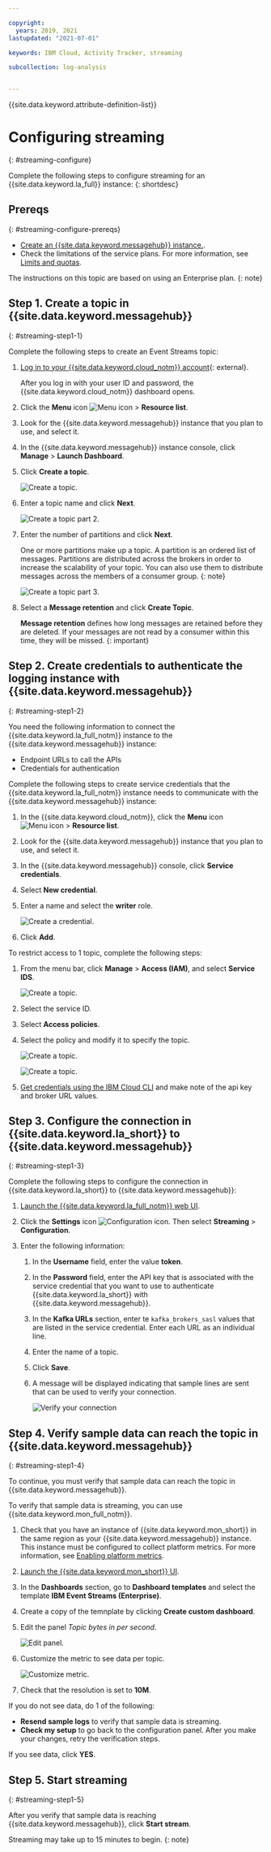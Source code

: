 ```yaml
---

copyright:
  years: 2019, 2021
lastupdated: "2021-07-01"

keywords: IBM Cloud, Activity Tracker, streaming

subcollection: log-analysis


---
```


{{site.data.keyword.attribute-definition-list}}

# Configuring streaming
{: #streaming-configure}

Complete the following steps to configure streaming for an {{site.data.keyword.la_full}} instance:
{: shortdesc}

## Prereqs
{: #streaming-configure-prereqs}

* [Create an {{site.data.keyword.messagehub}} instance.](/docs/EventStreams?topic=EventStreams-connecting#provision_instance).
* Check the limitations of the service plans. For more information, see [Limits and quotas](https://cloud.ibm.com/docs/EventStreams?topic=EventStreams-kafka_quotas).

The instructions on this topic are based on using an Enterprise plan.
{: note}

## Step 1. Create a topic in {{site.data.keyword.messagehub}}
{: #streaming-step1-1}

Complete the following steps to create an Event Streams topic:

1. [Log in to your {{site.data.keyword.cloud_notm}} account](https://cloud.ibm.com/login){: external}.

	After you log in with your user ID and password, the {{site.data.keyword.cloud_notm}} dashboard opens.

2. Click the **Menu** icon ![Menu icon](../icons/icon_hamburger.svg) &gt; **Resource list**. 

3. Look for the {{site.data.keyword.messagehub}} instance that you plan to use, and select it.

4. In the {{site.data.keyword.messagehub}} instance console, click **Manage** &gt; **Launch Dashboard**.

5. Click **Create a topic**. 

    ![Create a topic.](images/streaming-topic.png "Create a topic") 

6. Enter a topic name and click **Next**.

    ![Create a topic part 2.](images/streaming-topic-1.png "Create a topic part 2") 

7. Enter the number of partitions and click **Next**. 

    One or more partitions make up a topic. A partition is an ordered list of messages. Partitions are distributed across the brokers in order to increase the scalability of your topic. You can also use them to distribute messages across the members of a consumer group.
    {: note}

    ![Create a topic part 3.](images/streaming-topic-2.png "Create a topic part 3") 

8.  Select a **Message retention** and click **Create Topic**.

    **Message retention** defines how long messages are retained before they are deleted. If your messages are not read by a consumer within this time, they will be missed.
    {: important}


## Step 2. Create credentials to authenticate the logging instance with {{site.data.keyword.messagehub}}
{: #streaming-step1-2}

You need the following information to connect the {{site.data.keyword.la_full_notm}} instance to the {{site.data.keyword.messagehub}} instance:
- Endpoint URLs to call the APIs
- Credentials for authentication

Complete the following steps to create service credentials that the {{site.data.keyword.la_full_notm}} instance needs to communicate with the {{site.data.keyword.messagehub}} instance:

1. In the {{site.data.keyword.cloud_notm}}, click the **Menu** icon ![Menu icon](../icons/icon_hamburger.svg) &gt; **Resource list**. 

2. Look for the {{site.data.keyword.messagehub}} instance that you plan to use, and select it.

3. In the {{site.data.keyword.messagehub}} console, click **Service credentials**.

4. Select **New credential**.

5. Enter a name and select the **writer** role.

    ![Create a credential.](images/streaming-credentials.png "Create a credential") 

6. Click **Add**.

To restrict access to 1 topic, complete the following steps:

1. From the menu bar, click **Manage** &gt; **Access (IAM)**, and select **Service IDS**.

    ![Create a topic.](images/streaming-credentials2.png "Create a topic") 

2. Select the service ID.
3. Select **Access policies**.
4. Select the policy and modify it to specify the topic.

    ![Create a topic.](images/streaming-credentials-2.png "Create a topic") 

    ![Create a topic.](images/streaming-credentials-3.png "Create a topic") 

5. [Get credentials using the IBM Cloud CLI](/docs/EventStreams?topic=EventStreams-connecting#connect_enterprise_external_cli) and make note of the api key and broker URL values.


## Step 3. Configure the connection in {{site.data.keyword.la_short}} to {{site.data.keyword.messagehub}}
{: #streaming-step1-3}

Complete the following steps to configure the connection in {{site.data.keyword.la_short}} to {{site.data.keyword.messagehub}}:

1. [Launch the {{site.data.keyword.la_full_notm}} web UI](/docs/services/log-analysis?topic=log-analysis-launch).

2. Click the **Settings** icon ![Configuration icon](images/admin.png "Admin icon"). Then select **Streaming** &gt; **Configuration**. 

3. Enter the following information:

    1. In the **Username** field, enter the value **token**.

    2. In the **Password** field, enter the API key that is associated with the service credential that you want to use to authenticate {{site.data.keyword.la_short}} with {{site.data.keyword.messagehub}}.

    3. In the **Kafka URLs** section, enter te `kafka_brokers_sasl` values that are listed in the service credential. Enter each URL as an individual line.

    4. Enter the name of a topic.
    
    5. Click **Save**.

    6. A message will be displayed indicating that sample lines are sent that can be used to verify your connection.
    
       ![Verify your connection](images/streaming-verify.png "Verify your connection") 




## Step 4. Verify sample data can reach the topic in {{site.data.keyword.messagehub}} 
{: #streaming-step1-4}


To continue, you must verify that sample data can reach the topic in {{site.data.keyword.messagehub}}. 

To verify that sample data is streaming, you can use {{site.data.keyword.mon_full_notm}}.

1. Check that you have an instance of {{site.data.keyword.mon_short}} in the same region as your {{site.data.keyword.messagehub}} instance. This instance must be configured to collect platform metrics. For more information, see [Enabling platform metrics](/docs/monitoring?topic=monitoring-platform_metrics_enabling).
2. [Launch the {{site.data.keyword.mon_short}} UI](/docs/monitoring?topic=monitoring-launch).
3. In the **Dashboards** section, go to **Dashboard templates** and select the template **IBM Event Streams (Enterprise)**.
4. Create a copy of the temnplate by clicking **Create custom dashboard**.
5. Edit the panel *Topic bytes in per second*. 

    ![Edit panel.](images/streaming-topic-metric.png "Edit panel") 

6. Customize the metric to see data per topic.

    ![Customize metric.](images/streaming-topic-metric-1.png "Customize metric") 

7. Check that the resolution is set to **10M**.


If you do not see data, do 1 of the following:
- **Resend sample logs** to verify that sample data is streaming.
- **Check my setup** to go back to the configuration panel. After you make your changes, retry the verification steps.


If you see data, click **YES**.

## Step 5. Start streaming
{: #streaming-step1-5}


After you verify that sample data is reaching {{site.data.keyword.messagehub}}, click **Start stream**. 

Streaming may take up to 15 minutes to begin.
{: note}






